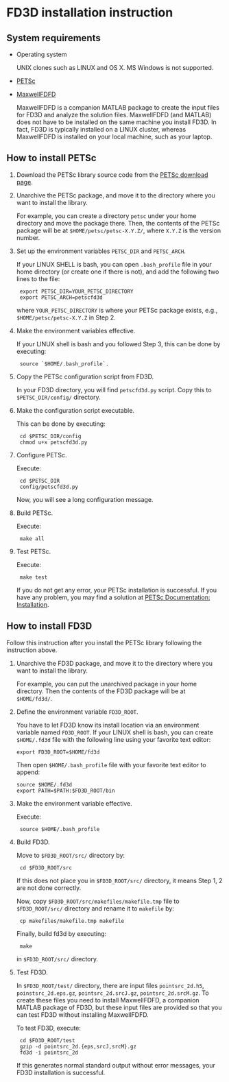 FD3D installation instruction
=============================

System requirements
-------------------
- Operating system

	UNIX clones such as LINUX and OS X.  MS Windows is not supported.

- [PETSc](http://www.mcs.anl.gov/petsc)

- [MaxwellFDFD](https://github.com/wsshin/maxwellfdfd)

	MaxwellFDFD is a companion MATLAB package to create the input files for FD3D and analyze the solution files.  MaxwellFDFD (and MATLAB) does not have to be installed on the same machine you install FD3D.  In fact, FD3D is typically installed on a LINUX cluster, whereas MaxwellFDFD is installed on your local machine, such as your laptop.


How to install PETSc
--------------------
1. Download the PETSc library source code from the [PETSc download page](http://www.mcs.anl.gov/petsc/petsc-as/download/index.html).

2. Unarchive the PETSc package, and move it to the directory where you want to install the library.

	For example, you can create a directory `petsc` under your home directory and move the package there.  Then, the contents of the PETSc package will be at `$HOME/petsc/petsc-X.Y.Z/`, where `X.Y.Z` is the version number.

3. Set up the environment variables `PETSC_DIR` and `PETSC_ARCH`.

	If your LINUX SHELL is bash, you can open `.bash_profile` file in your home directory (or create one if there is not), and add the following two lines to the file:

		export PETSC_DIR=YOUR_PETSC_DIRECTORY
		export PETSC_ARCH=petscfd3d

	where `YOUR_PETSC_DIRECTORY` is where your PETSc package exists, e.g., `$HOME/petsc/petsc-X.Y.Z` in Step 2.

4. Make the environment variables effective.

	If your LINUX shell is bash and you followed Step 3, this can be done by executing:

		source `$HOME/.bash_profile`.

5. Copy the PETSc configuration script from FD3D.

	In your FD3D directory, you will find `petscfd3d.py` script.  Copy this to `$PETSC_DIR/config/` directory.

6. Make the configuration script executable.

	This can be done by executing:

		cd $PETSC_DIR/config
		chmod u+x petscfd3d.py

7. Configure PETSc.

	Execute:

		cd $PETSC_DIR
		config/petscfd3d.py

	Now, you will see a long configuration message.

8. Build PETSc.

	Execute:

		make all

9. Test PETSc.

	Execute:

		make test

	If you do not get any error, your PETSc installation is successful.  If you have any problem, you may find a solution at [PETSc Documentation: Installation](http://www.mcs.anl.gov/petsc/petsc-as/documentation/installation.html).


How to install FD3D
-------------------
Follow this instruction after you install the PETSc library following the instruction above.

1. Unarchive the FD3D package, and move it to the directory where you want to install the library.

	For example, you can put the unarchived package in your home directory.  Then the contents of the FD3D package will be at `$HOME/fd3d/`.

2.  Define the environment variable `FD3D_ROOT`.

	You have to let FD3D know its install location via an environment variable named `FD3D_ROOT`.  If your LINUX shell is bash, you can create `$HOME/.fd3d` file with the following line using your favorite text editor:

		export FD3D_ROOT=$HOME/fd3d

	Then open `$HOME/.bash_profile` file with your favorite text editor to append:

		source $HOME/.fd3d
		export PATH=$PATH:$FD3D_ROOT/bin

3. Make the environment variable effective.

	Execute:

		source $HOME/.bash_profile

4. Build FD3D.

	Move to `$FD3D_ROOT/src/` directory by:

		cd $FD3D_ROOT/src

	If this does not place you in `$FD3D_ROOT/src/` directory, it means Step 1, 2 are not done correctly.

	Now, copy `$FD3D_ROOT/src/makefiles/makefile.tmp` file to `$FD3D_ROOT/src/` directory and rename it to `makefile` by:

		cp makefiles/makefile.tmp makefile

	Finally, build fd3d by executing:

		make

	in `$FD3D_ROOT/src/` directory.


5. Test FD3D.

	In `$FD3D_ROOT/test/` directory, there are input files `pointsrc_2d.h5`, `poinstsrc_2d.eps.gz`, `pointsrc_2d.srcJ.gz`, `pointsrc_2d.srcM.gz`.  To create these files you need to install MaxwellFDFD, a companion MATLAB package of FD3D, but these input files are provided so that you can test FD3D without installing MaxwellFDFD.  

	To test FD3D, execute:

		cd $FD3D_ROOT/test
		gzip -d pointsrc_2d.{eps,srcJ,srcM}.gz
		fd3d -i pointsrc_2d

	If this generates normal standard output without error messages, your FD3D installation is successful.
